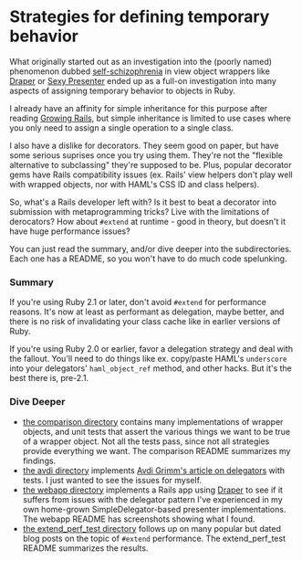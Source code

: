 # Strategies for defining temporary behavior

What originally started out as an investigation into the (poorly named)
phenomenon dubbed [self-schizophrenia](https://en.wikipedia.org/wiki/Schizophrenia_(object-oriented_programming))
in view object wrappers like [Draper](https://github.com/drapergem/draper)
or [Sexy Presenter](https://github.com/kmdsbng/sexy_presenter) ended up as a
full-on investigation into many aspects of assigning temporary behavior
to objects in Ruby.

I already have an affinity for simple inheritance for this
purpose after reading [Growing Rails](https://leanpub.com/growing-rails),
but simple inheritance is limited to use cases where you only need to
assign a single operation to a single class.

I also have a dislike for decorators. They seem good on paper,
but have some serious suprises once you try using them. They're not the
"flexible alternative to subclassing" they're supposed to be.
Plus, popular decorator gems have Rails compatibility issues (ex.
Rails' view helpers don't play well with wrapped objects, nor with
HAML's CSS ID and class helpers).

So, what's a Rails developer left with? Is it best to beat a decorator
into submission with metaprogramming tricks? Live with the limitations of derocators?
How about `#extend` at runtime - good in theory, but doesn't it have huge performance issues?

You can just read the summary, and/or dive deeper into the
subdirectories. Each one has a README, so you won't have to do much
code spelunking.

### Summary

If you're using Ruby 2.1 or later, don't avoid `#extend` for performance
reasons. It's now at least as performant as delegation, maybe better,
and there is no risk of invalidating your class cache like in earlier
versions of Ruby.

If you're using Ruby 2.0 or earlier, favor a delegation strategy and
deal with the fallout. You'll need to do things like ex.
copy/paste HAML's `underscore` into your delegators' `haml_object_ref`
method, and other hacks. But it's the best there is, pre-2.1.

### Dive Deeper

* [the comparison directory](comparison) contains many implementations
  of wrapper objects, and unit tests that assert the various things we
  want to be true of a wrapper object. Not all the tests pass, since
  not all strategies provide everything we want. The comparison README
  summarizes my findings.
* [the avdi directory](avdi) implements [Avdi Grimm's article on delegators](http://devblog.avdi.org/2012/01/31/decoration-is-best-except-when-it-isnt/)
  with tests. I just wanted to see the issues for myself.
* [the webapp directory](webapp) implements a Rails app using
  [Draper](https://github.com/drapergem/draper) to see if it suffers
  from issues with the delegator pattern I've experienced in my own
  home-grown SimpleDelegator-based presenter implementations. The webapp
  README has screenshots showing what I found.
* [the extend_perf_test directory](extend_perf_test) follows up on many
  popular but dated blog posts on the topic of `#extend` performance.
  The extend_perf_test README summarizes the results.

